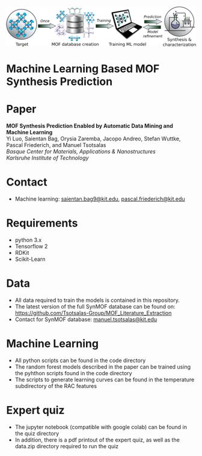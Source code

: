 ![MOF Synthesis Prediction](MOF_Synthesis_Prediction.png)

# Machine Learning Based MOF Synthesis Prediction

# Paper
**MOF Synthesis Prediction Enabled by Automatic Data Mining and Machine Learning**  
Yi Luo, Saientan Bag, Orysia Zaremba, Jacopo Andreo, Stefan Wuttke, Pascal Friederich, and Manuel Tsotsalas  
*Basque Center for Materials, Applications & Nanostructures*  
*Karlsruhe Institute of Technology*

# Contact
- Machine learning: saientan.bag9@kit.edu, pascal.friederich@kit.edu

# Requirements
- python 3.x
- Tensorflow 2
- RDKit
- Scikit-Learn

# Data
- All data required to train the models is contained in this repository.
- The latest version of the full SynMOF database can be found on:
https://github.com/Tsotsalas-Group/MOF_Literature_Extraction
- Contact for SynMOF database: manuel.tsotsalas@kit.edu

# Machine Learning
- All python scripts can be found in the code directory
- The random forest models described in the paper can be trained using the pyhthon scripts found in the code directory
- The scripts to generate learning curves can be found in the temperature subdirectory of the RAC features

# Expert quiz
- The jupyter notebook (compatible with google colab) can be found in the quiz directory
- In addition, there is a pdf printout of the expert quiz, as well as the data.zip directory required to run the quiz


